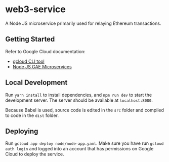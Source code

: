 # web3-service

A Node JS microservice primarily used for relaying Ethereum transactions.

## Getting Started

Refer to Google Cloud documentation:

- [gcloud CLI tool](https://cloud.google.com/sdk/gcloud/)
- [Node JS GAE Microservices](https://cloud.google.com/appengine/docs/flexible/nodejs/quickstart)

## Local Development

Run `yarn install` to install dependencies, and `npm run dev` to start the development server. The server should be available at `localhost:8080`.

Because Babel is used, source code is edited in the `src` folder and compiled to code in the `dist` folder.

## Deploying

Run `gcloud app deploy node/node-app.yaml`. Make sure you have run `gcloud auth login` and logged into an account that has permissions on Google Cloud to deploy the service.
